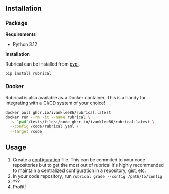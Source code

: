 ## Installation

### Package

**Requirements**

* Python 3.12

**Installation**

Rubrical can be installed from [pypi](https://pypi.org/).

```bash
pip install rubrical
```

### Docker

Rubrical is also available as a Docker container.  This is a handy for integrating with a CI/CD system of your choice!

```bash
docker pull ghcr.io/ivanklee86/rubrical:latest
docker run --rm -it --name rubrical \
  -v `pwd`/tests/files:/code ghcr.io/ivanklee86/rubrical:latest \
  --config /code/rubrical.yaml \
  --target /code
```

## Usage

1. Create a [configuration](installation_and_usage.md) file.  This can be commited to your code repositories but to get the most out of rubrical it's highly recommended to maintain a centralized configuration in a repository, gist, etc.
2. In your code repository, run `rubrical grade --config /path/to/config`
3. ???
4. Profit!
